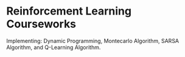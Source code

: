 # Reinforcement Learning Courseworks

Implementing: Dynamic Programming, Montecarlo Algorithm, SARSA Algorithm, and Q-Learning Algorithm.
